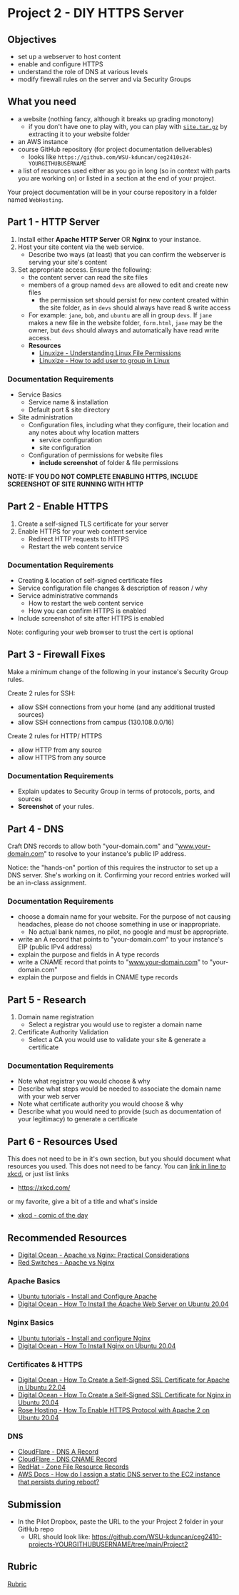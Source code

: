 # Project 2 - DIY HTTPS Server

## Objectives
- set up a webserver to host content
- enable and configure HTTPS
- understand the role of DNS at various levels
- modify firewall rules on the server and via Security Groups

## What you need

- a website (nothing fancy, although it breaks up grading monotony)
    - if you don't have one to play with, you can play with [`site.tar.gz`](site.tar.gz) by extracting it to your website folder
- an AWS instance
- course GitHub repository (for project documentation deliverables)
    - looks like `https://github.com/WSU-kduncan/ceg2410s24-YOURGITHUBUSERNAME`
- a list of resources used either as you go in long (so in context with parts you are working on) or listed in a section at the end of your project.

Your project documentation will be in your course repository in a folder named `WebHosting`.

## Part 1 - HTTP Server

1. Install either **Apache HTTP Server** OR **Nginx** to your instance.
2. Host your site content via the web service.  
    - Describe two ways (at least) that you can confirm the webserver is serving your site's content
3. Set appropriate access.  Ensure the following:
    - the content server can read the site files
    - members of a group named `devs` are allowed to edit and create new files
        - the permission set should persist for new content created within the site folder, as in `devs` should always have read & write access 
    - For example: `jane`, `bob`, and `ubuntu` are all in group `devs`.  If `jane` makes a new file in the website folder, `form.html`, `jane` may be the owner, but `devs` should always and automatically have read write access.
    - **Resources**
        - [Linuxize - Understanding Linux File Permissions](https://linuxize.com/post/understanding-linux-file-permissions/)
        - [Linuxize - How to add user to group in Linux](https://linuxize.com/post/how-to-add-user-to-group-in-linux/)

### Documentation Requirements
- Service Basics
    - Service name & installation
    - Default port & site directory
- Site administration
    - Configuration files, including what they configure, their location and any notes about why location matters
        - service configuration
        - site configuration
    - Configuration of permissions for website files
        - **include screenshot** of folder & file permissions

**NOTE: IF YOU DO NOT COMPLETE ENABLING HTTPS, INCLUDE SCREENSHOT OF SITE RUNNING WITH HTTP**

## Part 2 - Enable HTTPS 

1. Create a self-signed TLS certificate for your server
2. Enable HTTPS for your web content service
    - Redirect HTTP requests to HTTPS
    - Restart the web content service

### Documentation Requirements
- Creating & location of self-signed certificate files
- Service configuration file changes & description of reason / why
- Service administrative commands 
    - How to restart the web content service
    - How you can confirm HTTPS is enabled
- Include screenshot of site after HTTPS is enabled

Note: configuring your web browser to trust the cert is optional

## Part 3 - Firewall Fixes

Make a minimum change of the following in your instance's Security Group rules.

Create 2 rules for SSH:
- allow SSH connections from your home (and any additional trusted sources)
- allow SSH connections from campus (130.108.0.0/16)

Create 2 rules for HTTP/ HTTPS
- allow HTTP from any source
- allow HTTPS from any source

### Documentation Requirements
- Explain updates to Security Group in terms of protocols, ports, and sources
- **Screenshot** of your rules.

## Part 4 - DNS

Craft DNS records to allow both "your-domain.com" and "www.your-domain.com" to resolve to your instance's public IP address.

Notice: the "hands-on" portion of this requires the instructor to set up a DNS server.  She's working on it.  Confirming your record entries worked will be an in-class assignment.

### Documentation Requirements

- choose a domain name for your website.  For the purpose of not causing headaches, please do not choose something in use or inappropriate.  
    - No actual bank names, no pilot, no google and must be appropriate.
- write an A record that points to "your-domain.com" to your instance's EIP (public IPv4 address)
- explain the purpose and fields in A type records
- write a CNAME record that points to "www.your-domain.com" to "your-domain.com"
- explain the purpose and fields in CNAME type records


## Part 5 - Research

1. Domain name registration
    - Select a registrar you would use to register a domain name
2. Certificate Authority Validation
    - Select a CA you would use to validate your site & generate a certificate

### Documentation Requirements
- Note what registrar you would choose & why
- Describe what steps would be needed to associate the domain name with your web server
- Note what certificate authority you would choose & why
- Describe what you would need to provide (such as documentation of your legitimacy) to generate a certificate

## Part 6 - Resources Used

This does not need to be in it's own section, but you should document what resources you used.  This does not need to be fancy.  You can [link in line to xkcd](https://xkcd.com/), or just list links
- https://xkcd.com/

or my favorite, give a bit of a title and what's inside
- [xkcd - comic of the day](https://xkcd.com/)

## Recommended Resources

- [Digital Ocean - Apache vs Nginx: Practical Considerations](https://www.digitalocean.com/community/tutorials/apache-vs-nginx-practical-considerations)
- [Red Switches - Apache vs Nginx](https://www.redswitches.com/blog/apache-vs-nginx/)

### Apache Basics
- [Ubuntu tutorials - Install and Configure Apache](https://ubuntu.com/tutorials/install-and-configure-apache)
- [Digital Ocean - How To Install the Apache Web Server on Ubuntu 20.04](https://www.digitalocean.com/community/tutorials/how-to-install-the-apache-web-server-on-ubuntu-20-04)

### Nginx Basics
- [Ubuntu tutorials - Install and configure Nginx](https://ubuntu.com/tutorials/install-and-configure-nginx)
- [Digital Ocean - How To Install Nginx on Ubuntu 20.04](https://www.digitalocean.com/community/tutorials/how-to-install-nginx-on-ubuntu-20-04)

### Certificates & HTTPS
- [Digital Ocean - How To Create a Self-Signed SSL Certificate for Apache in Ubuntu 22.04](https://www.digitalocean.com/community/tutorials/how-to-create-a-self-signed-ssl-certificate-for-apache-in-ubuntu-22-04)
- [Digital Ocean - How To Create a Self-Signed SSL Certificate for Nginx in Ubuntu 20.04](https://www.digitalocean.com/community/tutorials/how-to-create-a-self-signed-ssl-certificate-for-nginx-in-ubuntu-20-04-1)
- [Rose Hosting - How To Enable HTTPS Protocol with Apache 2 on Ubuntu 20.04](https://www.rosehosting.com/blog/how-to-enable-https-protocol-with-apache-2-on-ubuntu-20-04/)

### DNS
- [CloudFlare - DNS A Record](https://www.cloudflare.com/learning/dns/dns-records/dns-a-record/)
- [CloudFlare - DNS CNAME Record](https://www.cloudflare.com/learning/dns/dns-records/dns-cname-record/)
- [RedHat - Zone File Resource Records](https://access.redhat.com/documentation/en-us/red_hat_enterprise_linux/4/html/reference_guide/s3-bind-zone-rr)
- [AWS Docs - How do I assign a static DNS server to the EC2 instance that persists during reboot?](https://repost.aws/knowledge-center/ec2-static-dns-ubuntu-debian)

## Submission

- In the Pilot Dropbox, paste the URL to the your Project 2 folder in your GitHub repo
  - URL should look like: https://github.com/WSU-kduncan/ceg2410-projects-YOURGITHUBUSERNAME/tree/main/Project2

## Rubric

[Rubric](Rubric.md)